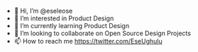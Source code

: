 - 👋 Hi, I’m @eseleose
- 👀 I’m interested in Product Design
- 🌱 I’m currently learning Product Design
- 💞️ I’m looking to collaborate on Open Source Design Projects
- 📫 How to reach me https://twitter.com/EseUghulu

<!---
eseleose/eseleose is a ✨ special ✨ repository because its `README.md` (this file) appears on your GitHub profile.
You can click the Preview link to take a look at your changes.
--->
